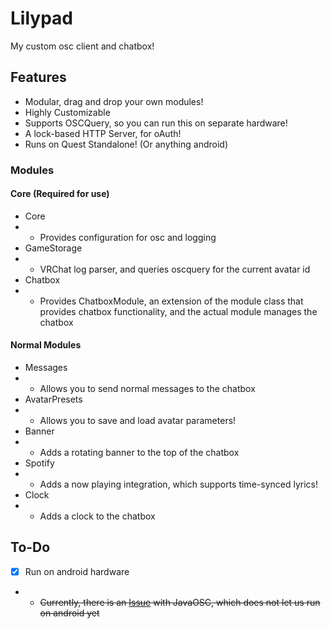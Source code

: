 # Lilypad

My custom osc client and chatbox!

## Features
- Modular, drag and drop your own modules!
- Highly Customizable
- Supports OSCQuery, so you can run this on separate hardware!
- A lock-based HTTP Server, for oAuth!
- Runs on Quest Standalone! (Or anything android)

### Modules
#### Core (Required for use)
- Core
- - Provides configuration for osc and logging
- GameStorage
- - VRChat log parser, and queries oscquery for the current avatar id
- Chatbox
- - Provides ChatboxModule, an extension of the module class that provides chatbox functionality, and the actual module manages the chatbox

#### Normal Modules
- Messages
- - Allows you to send normal messages to the chatbox
- AvatarPresets
- - Allows you to save and load avatar parameters!
- Banner
- - Adds a rotating banner to the top of the chatbox
- Spotify
- - Adds a now playing integration, which supports time-synced lyrics!
- Clock
- - Adds a clock to the chatbox


## To-Do
- [X] Run on android hardware
- - ~~Currently, there is an [Issue](https://github.com/hoijui/JavaOSC/issues/75) with JavaOSC, which does not let us run on android yet~~